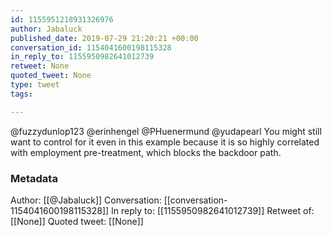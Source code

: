 ```yaml
---
id: 1155951218931326976
author: Jabaluck
published_date: 2019-07-29 21:20:21 +00:00
conversation_id: 1154041600198115328
in_reply_to: 1155950982641012739
retweet: None
quoted_tweet: None
type: tweet
tags:

---
```


@fuzzydunlop123 @erinhengel @PHuenermund @yudapearl You might still want to control for it even in this example because it is so highly correlated with employment pre-treatment, which blocks the backdoor path.

### Metadata

Author: [[@Jabaluck]]
Conversation: [[conversation-1154041600198115328]]
In reply to: [[1155950982641012739]]
Retweet of: [[None]]
Quoted tweet: [[None]]
